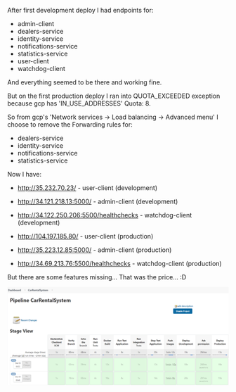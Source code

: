 After first development deploy I had endpoints for:
  - admin-client
  - dealers-service
  - identity-service
  - notifications-service
  - statistics-service
  - user-client
  - watchdog-client

And everything seemed to be there and working fine.

But on the first production deploy I ran into QUOTA_EXCEEDED exception because gcp has 'IN_USE_ADDRESSES' Quota: 8.

So from gcp's 'Network services -> Load balancing -> Advanced menu' I choose to remove the Forwarding rules for:
- dealers-service
- identity-service
- notifications-service
- statistics-service

Now I have:

- http://35.232.70.23/ - user-client (development)

- http://34.121.218.13:5000/ - admin-client (development)

- http://34.122.250.206:5500/healthchecks - watchdog-client (development)

- http://104.197.185.80/ - user-client (production)

- http://35.223.12.85:5000/ - admin-client (production)

- http://34.69.213.76:5500/healthchecks - watchdog-client (production)

But there are some features missing... That was the price... :D

![Jenkins-Pipeline-Build-Screenshot](https://raw.githubusercontent.com/marinakolova/Process-Automation-with-ASP.NET-Core-Microservices/main/Jenkins-Pipeline-Build-Screenshot.png)
